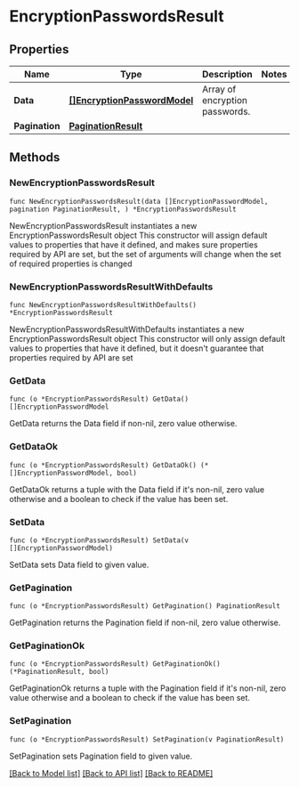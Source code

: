 # EncryptionPasswordsResult

## Properties

Name | Type | Description | Notes
------------ | ------------- | ------------- | -------------
**Data** | [**[]EncryptionPasswordModel**](EncryptionPasswordModel.md) | Array of encryption passwords. | 
**Pagination** | [**PaginationResult**](PaginationResult.md) |  | 

## Methods

### NewEncryptionPasswordsResult

`func NewEncryptionPasswordsResult(data []EncryptionPasswordModel, pagination PaginationResult, ) *EncryptionPasswordsResult`

NewEncryptionPasswordsResult instantiates a new EncryptionPasswordsResult object
This constructor will assign default values to properties that have it defined,
and makes sure properties required by API are set, but the set of arguments
will change when the set of required properties is changed

### NewEncryptionPasswordsResultWithDefaults

`func NewEncryptionPasswordsResultWithDefaults() *EncryptionPasswordsResult`

NewEncryptionPasswordsResultWithDefaults instantiates a new EncryptionPasswordsResult object
This constructor will only assign default values to properties that have it defined,
but it doesn't guarantee that properties required by API are set

### GetData

`func (o *EncryptionPasswordsResult) GetData() []EncryptionPasswordModel`

GetData returns the Data field if non-nil, zero value otherwise.

### GetDataOk

`func (o *EncryptionPasswordsResult) GetDataOk() (*[]EncryptionPasswordModel, bool)`

GetDataOk returns a tuple with the Data field if it's non-nil, zero value otherwise
and a boolean to check if the value has been set.

### SetData

`func (o *EncryptionPasswordsResult) SetData(v []EncryptionPasswordModel)`

SetData sets Data field to given value.


### GetPagination

`func (o *EncryptionPasswordsResult) GetPagination() PaginationResult`

GetPagination returns the Pagination field if non-nil, zero value otherwise.

### GetPaginationOk

`func (o *EncryptionPasswordsResult) GetPaginationOk() (*PaginationResult, bool)`

GetPaginationOk returns a tuple with the Pagination field if it's non-nil, zero value otherwise
and a boolean to check if the value has been set.

### SetPagination

`func (o *EncryptionPasswordsResult) SetPagination(v PaginationResult)`

SetPagination sets Pagination field to given value.



[[Back to Model list]](../README.md#documentation-for-models) [[Back to API list]](../README.md#documentation-for-api-endpoints) [[Back to README]](../README.md)


